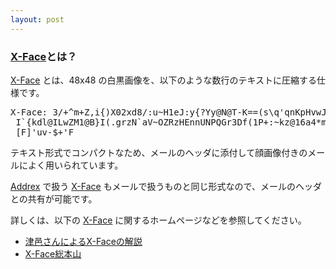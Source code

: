 ```yaml
---
layout: post
---
```

<h3><a href="/?page=X%2DFace" class="wikipage">X-Face</a>とは？</h3>
<p><a href="/?page=X%2DFace" class="wikipage">X-Face</a> とは、48x48 の白黒画像を、以下のような数行のテキストに圧縮する仕様です。</p>
<pre>X-Face: 3/+^m+Z,i{)X02xd8/:u~H1eJ:y{?Yy@N@T-K==(s\q'qnKpHvwJ1&amp;e5;0^2Gd@sex=x*(
 I`{kdl@ILwZM1@B}I(.grzN`aV~OZRzHEnnUNPQGr3Df(1P+:~kz@16a4*mXL;i].M!p{_dr@-Yk
 [F]'uv-$+'F
</pre>
<p>テキスト形式でコンパクトなため、メールのヘッダに添付して顔画像付きのメールによく用いられています。</p>
<p><a href="/?page=Addrex" class="wikipage">Addrex</a> で扱う <a href="/?page=X%2DFace" class="wikipage">X-Face</a> もメールで扱うものと同じ形式なので、メールのヘッダとの共有が可能です。</p>
<p>詳しくは、以下の <a href="/?page=X%2DFace" class="wikipage">X-Face</a> に関するホームページなどを参照してください。</p>
<ul>
<li><a href="http://roguelife.org/x-face/">津邑さんによるX-Faceの解説</a></li>
<li><a href="http://www.jpl.org/elips/">X-Face総本山</a></li>
</ul>
